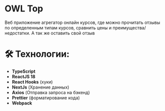 # OWL Top

Веб приложение агрегатор онлайн курсов, где можно прочитать отзывы по определенным типам курсов, сравнить цены и преимущества/недостатки. А так же оставить свой отзыв


# 🛠 Технологии:

- **TypeScript**
- **ReactJS 18**
- **React Hooks** (хуки)
- **NextJs** (Хранение данных)
- **Axios** (Отправка запроса на бэкенд)
- **Prettier** (форматирование кода)
- **Webpack**

